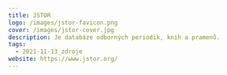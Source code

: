 ```yaml
---
title: JSTOR
logo: /images/jstor-favicon.png
cover: /images/jstor-cover.jpg
description: Je databáze odborných periodik, knih a pramenů.
tags:
  - 2021-11-13_zdroje
website: https://www.jstor.org/
---
```

